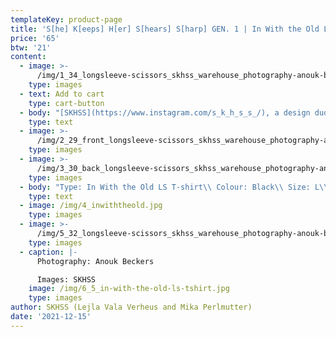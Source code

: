 ```yaml
---
templateKey: product-page
title: 'S[he] K[eeps] H[er] S[hears] S[harp] GEN. 1 | In With the Old LS T-shirt/'
price: '65'
btw: '21'
content:
  - image: >-
      /img/1_34_longsleeve-scissors_skhss_warehouse_photography-anouk-beckers.jpg
    type: images
  - text: Add to cart
    type: cart-button
  - body: "[SKHSS](https://www.instagram.com/s_k_h_s_s_/), a design duo consisting of Lejla Vala Verheus and Mika Perlmutter, centres around a deep exploration of traditional and contemporary female-driven textile crafts and a feminization of utility wear and objects. Expanding upon the relationship between function and decoration, SKHSS juxtaposes intricate historic techniques such as crochet with modern printing methods. The aim of the project is to reintegrate discarded materials back into daily life. Through prolonging the usage of textile crafts in the medium of fashion, the boundaries between techniques and aesthetics of past-present-future are ultimately blended and blurred. \r\n\n\r\n\nThe work of SKHSS takes the shape of a collection of hand-crafted garments made from thrifted t-shirts and sweatshirts adapted with additional materials and techniques like yarn, reflective heat foil, dyes and bleach. The prints engage with the multiple layers of information retrieved from crochet charts, which both instruct how to crochet and at the same time describe the crochet visually. These charts are intricately coded diagrams that use a universal language of symbols. Through reading (crochet) code, recreating and creating new code, SKHSS traces and builds upon this historic information. To imbue the garment with its history and immortalize all the hands at play, footnotes are placed on the inside of the garments, tracing the origin of the elements on the garment."
    type: text
  - image: >-
      /img/2_29_front_longsleeve-scissors_skhss_warehouse_photography-anouk-beckers.jpg
    type: images
  - image: >-
      /img/3_30_back_longsleeve-scissors_skhss_warehouse_photography-anouk-beckers.jpg
    type: images
  - body: "Type: In With the Old LS T-shirt\\ Colour: Black\\ Size: L\\ Material: est. 100% cotton\n\nCare instructions:\r Wash 30°C inside out. \rDon’t iron. \rDon’t bleach."
    type: text
  - image: /img/4_inwiththeold.jpg
    type: images
  - image: >-
      /img/5_32_longsleeve-scissors_skhss_warehouse_photography-anouk-beckers.jpg
    type: images
  - caption: |-
      Photography: Anouk Beckers

      Images: SKHSS
    image: /img/6_5_in-with-the-old-ls-tshirt.jpg
    type: images
author: SKHSS (Lejla Vala Verheus and Mika Perlmutter)
date: '2021-12-15'
---
```



